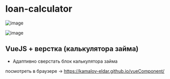 # loan-calculator

![image](https://github.com/kamalov-eldar/vueComponent/blob/master/docs/img/screen.jpg)

![image](https://github.com/kamalov-eldar/movitop/blob/master/docs/img/screen.jpg)
## VueJS + верстка (калькулятора займа)

- Адаптивно сверстать блок калькулятора займа

посмотреть в браузере -> https://kamalov-eldar.github.io/vueComponent/
